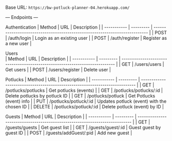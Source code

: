 Base URL:
`https://bw-potluck-planner-04.herokuapp.com/`

— Endpoints —

Authentication
| Method      | URL       | Description                                                                 |
| ----------- | --------- | --------------------------------------------------------------------------- |
| POST        | /auth/login    | Login as an existing user                                                   |
| POST        | /auth/register | Register as a new user                                                      |
		
Users 		
| Method      | URL       | Description                                                                 |
| ----------- | --------- | --------------------------------------------------------------------------- |
| GET         | /users/users    | Get users                                                                   |
| POST        | /users/register | Delete user                                                                 |


Potlucks
| Method      | URL       | Description                                                                 |
| ----------- | --------- | --------------------------------------------------------------------------- |
| GET         | /potlucks/potlucks | Get potlucks (events)                                                       |
| GET         | /potlucks/potlucks/:id | Delete potlucks by potluck ID                                           |
| GET         | /potlucks/potluck  | Get Potlucks (event) info                                                   |
| PUT         | /potlucks/potluck/:id | Updates potluck (event) with the chosen ID                               |
| DELETE      | /potlucks/potluck/:id | Delete potluck (event) by ID                                             |


Guests
| Method      | URL       | Description                                                                 |
| ----------- | --------- | --------------------------------------------------------------------------- |
| GET         | /guests/guests   | Get guest list                                                              |
| GET         | /guests/guest/:id | Guest guest by guest ID                                                    |
| POST        | /guests/addGuest/:pid | Add new guest                                                          |
                                              
